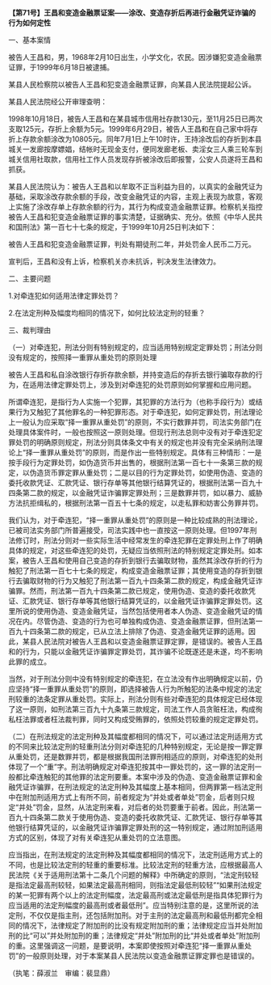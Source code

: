 **【第71号】王昌和变造金融票证案——涂改、变造存折后再进行金融凭证诈骗的行为如何定性**

一、基本案情

被告人王昌和，男，1968年2月10日出生，小学文化，农民。因涉嫌犯变造金融票证罪，于1999年6月18日被逮捕。

某县人民检察院以被告人王昌和犯变造金融票证罪，向某县人民法院提起公诉。

某县人民法院经公开审理查明：

1998年10月18日，被告人王昌和在某县城市信用社存款130元，至11月25日已两次支取125元，存折上余额为5元。1999年6月29日，被告人王昌和在自己家中将存折上存款余额涂改为10805元。同年7月1日上午10时许，王持涂改后的存折到本县城关一发廊按摩嫖娼，结帐时无现金支付，便同发廊老板、卖淫女三人乘三轮车到城关信用社取款，信用社工作人员发现存折被涂改后即报警，公安人员遂将王昌和抓获。

某县人民法院认为：被告人王昌和以牟取不正当利益为目的，以真实的金融凭证为基础，采取涂改存款余额的手段，改变金融凭证的内容，主观上表现为故意，客观上实施了涂改存单上存款余额的行为，其行为构成变造金融票证罪。检察机关指控被告人王昌和犯变造金融票证罪的事实清楚，证据确实、充分。依照《中华人民共和国刑法》第一百七十七条的规定，于1999年10月25日判决如下：

被告人王昌和犯变造金融票证罪，判处有期徒刑二年，并处罚金人民币二万元。

宣判后，王昌和没有上诉，检察机关亦未抗诉，判决发生法律效力。

二、主要问题

1.对牵连犯如何适用法律定罪处罚？

2.在法定刑种及幅度均相同的情况下，如何比较法定刑的轻重？

三、裁判理由

（一）对牵连犯，刑法分则有特别规定的，应当适用特别规定定罪处罚；刑法分则没有规定的，按照择一重罪从重处罚的原则处理

被告人王昌和私自涂改银行存折存款余额，并持变造后的存折去银行骗取存款的行为，在适用法律定罪处罚上，涉及到对牵连犯的处罚原则如何掌握和应用问题。

所谓牵连犯，是指行为人实施一个犯罪，其犯罪的方法行为（也称手段行为）或结果行为又触犯了其他罪名的一种犯罪形态。对于牵连犯，如何定罪处罚，刑法理论上一般认为应采取“择一重罪从重处罚”的原则，不实行数罪并罚，司法实务部门在处理具体案件时，一般也按照这一原则处理。但现行刑法总则中没有对于牵连犯定罪处罚的明确原则规定，刑法分则具体条文中有关的规定也并没有完全采纳刑法理论上“择一重罪从重处罚”的原则，而是作出一些特别规定。具体有三种情形：一是按手段行为定罪处罚，如伪造货币并出售的，根据刑法第一百七十一条第三款的规定，以伪造货币罪定罪从重处罚；二是以目的行为定罪处罚，如使用伪造、变造的委托收款凭证、汇款凭证、银行存单等其他银行结算凭证的，根据刑法第一百九十四条第二款的规定，以金融凭证诈骗罪定罪处刑；三是数罪并罚，如以暴力、威胁方法抗拒缉私的，根据刑法第一百五十七条的规定，以走私罪和妨害公务罪并罚。

我们认为，对于牵连犯，“择一重罪从重处罚”的原则是一种比较成熟的刑法理论，已被司法实务部门所普遍接受，司法实践中也一直按这一原则处理。但1997年刑法修订时，刑法分则对一些实际生活中经常发生的牵连犯罪在定罪处刑上作了明确具体的规定，对这些牵连犯的处罚，无疑应当依照刑法的特别规定定罪处刑。如本案，被告人王昌和使用自己变造的存折到银行去骗取财物，虽然其涂改存折的行为触犯了刑法第一百七十七条的规定，构成变造金融票证罪；其使用变造的存折到银行去骗取财物的行为又触犯了刑法第一百九十四条第二款的规定，构成金融凭证诈骗罪。然而，刑法第一百九十四条第二款已规定，使用伪造、变造的委托收款凭证、汇款凭证、银行存单等其他银行结算凭证的，以金融凭证诈骗罪定罪处罚。这里所说的使用伪造、变造金融凭证，当然包括使用者本人伪造、变造金融凭证的情况在内。尽管伪造、变造的行为也可单独构成伪造、变造金融票证罪，但刑法第一百九十四条第二款的规定，已从立法上排除了伪造、变造金融凭证罪的适用。因此，某县人民法院对被告人王昌和以变造金融票证罪定罪，是错误的。被告人王昌和的行为，只能以金融凭证诈骗罪定罪处罚，其诈骗不论既遂还是未遂，均不影响此罪的成立。

当然，对于刑法分则中没有特别规定的牵连犯，在立法没有作出明确规定以前，仍应坚持“择一重罪从重处罚”的原则，即选择被告人行为所触犯的法条中规定的法定刑较重的法条定罪从重处罚。实际上，刑法分则有些对牵连犯的具体规定已经体现了这一原则，如刑法第三百九十九条第三款规定，司法工作人员贪赃枉法，构成徇私枉法罪或者枉法裁判罪，同时又构成受贿罪的，依照处罚较重的规定定罪处罚。

（二）在刑法规定的法定刑种及其幅度都相同的情况下，可以通过法定刑适用方式的不同来比较法定刑的轻重刑法分则对牵连犯的几种特别规定，无论是按一罪定罪从重处罚，还是数罪并罚，都是根据我国刑法罪刑相适应的原则，对牵连犯的处刑体现了一个“重”字。刑法明确规定对牵连犯按其中一罪处罚的，这一罪的法定刑一般都比牵连触犯的其他罪的法定刑要重。本案中涉及的伪造、变造金融票证罪和金融凭证诈骗罪，在刑法规定的法定刑种及其幅度上基本相同，但两罪第一档法定刑中在附加刑适用方式上有所不同，前者规定为“并处或者单处”罚金，后者则只规定“并处”罚金，显然，从法定刑来看，对后者的处罚要重于前者。因此，刑法第一百九十四条第二款关于使用伪造、变造的委托收款凭证、汇款凭证、银行存单等其他银行结算凭证的，以金融凭证诈骗罪定罪处刑的这一特别规定，通过附加刑适用方式的区别，体现了对有关牵连犯从重处罚的立法意图。

应当指出，在刑法规定的法定刑种及其幅度都相同的情况下，法定刑适用方式上的不同，也是比较法定刑的轻重的重要标准。比较法定刑的轻重方法，应根据最高人民法院《关于适用刑法第十二条几个问题的解释》中所确定的原则，“法定刑较轻是指法定最高刑较轻，如果法定最高刑相同，则指法定最低刑较轻”“如果刑法规定的某一犯罪有两个以上的法定刑幅度，法定最高刑或法定最低刑是指具体犯罪行为应当适用的法定刑幅度的最高刑或者最低刑”。应当特别注意的是，这里所说的法定刑，不仅仅是指主刑，还包括附加刑。对于主刑的法定最高刑和最低刑都完全相同的情况下，法律规定了附加刑的比没有规定附加刑的重；法律规定应当并处附加刑的比“可以”并处附加刑的重；法律规定“并处”附加刑的比“并处或者单处”附加刑的重。这里强调这一问题，是要说明，本案即使按照对牵连犯“择一重罪从重处罚”的一般原则处理，对于本案某县人民法院以变造金融票证罪定罪也是错误的。

（执笔：薛淑兰　审编：裴显鼎）